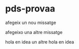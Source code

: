# pds-provaa


afegeix un nou missatge


afegeixo una altre missatge

hola en idea
un altre hola en idea
